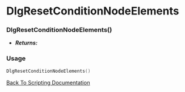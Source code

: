 # DlgResetConditionNodeElements

### DlgResetConditionNodeElements()
- ***Returns:*** 

### Usage

```Lua
DlgResetConditionNodeElements()
```


[Back To Scripting Documentation](../README.md)
